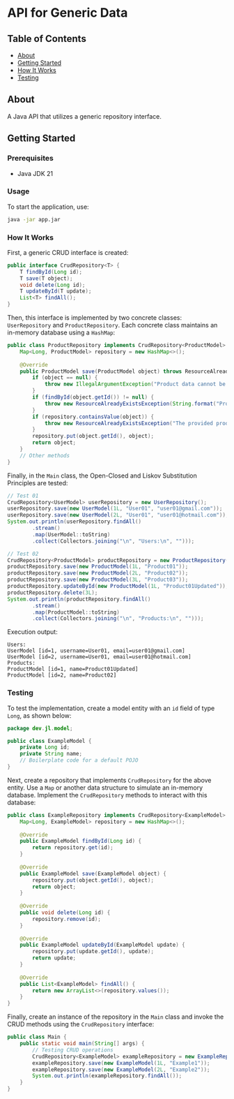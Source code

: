 # API for Generic Data

## Table of Contents

- [About](#about)
- [Getting Started](#getting-started)
- [How It Works](#how-it-works)
- [Testing](#testing)

## About <a name="about"></a>

A Java API that utilizes a generic repository interface.


## Getting Started <a name="getting-started"></a>

### Prerequisites

- Java JDK 21

### Usage

To start the application, use:

```sh
java -jar app.jar
```


### How It Works

First, a generic CRUD interface is created:

```java
public interface CrudRepository<T> {
    T findById(Long id);
    T save(T object);
    void delete(Long id);
    T updateById(T update);
    List<T> findAll();
}
```

Then, this interface is implemented by two concrete classes: `UserRepository` and `ProductRepository`. Each concrete class maintains an in-memory database using a `HashMap`:

```java
public class ProductRepository implements CrudRepository<ProductModel> {
    Map<Long, ProductModel> repository = new HashMap<>();
    
    @Override
    public ProductModel save(ProductModel object) throws ResourceAlreadyExistsException, IllegalArgumentException {
        if (object == null) {
            throw new IllegalArgumentException("Product data cannot be null");
        }
        if (findById(object.getId()) != null) {
            throw new ResourceAlreadyExistsException(String.format("Product with id %s already exists", object.getId()));
        }
        if (repository.containsValue(object)) {
            throw new ResourceAlreadyExistsException("The provided product data is a duplicate of an existing record");
        }
        repository.put(object.getId(), object);
        return object;
    }
    // Other methods
}
```

Finally, in the `Main` class, the Open-Closed and Liskov Substitution Principles are tested:

```java
// Test 01
CrudRepository<UserModel> userRepository = new UserRepository();
userRepository.save(new UserModel(1L, "User01", "user01@gmail.com"));
userRepository.save(new UserModel(2L, "User01", "user01@hotmail.com"));
System.out.println(userRepository.findAll()
        .stream()
        .map(UserModel::toString)
        .collect(Collectors.joining("\n", "Users:\n", "")));

// Test 02
CrudRepository<ProductModel> productRepository = new ProductRepository();
productRepository.save(new ProductModel(1L, "Product01"));
productRepository.save(new ProductModel(2L, "Product02"));
productRepository.save(new ProductModel(3L, "Product03"));
productRepository.updateById(new ProductModel(1L, "Product01Updated"));
productRepository.delete(3L);
System.out.println(productRepository.findAll()
        .stream()
        .map(ProductModel::toString)
        .collect(Collectors.joining("\n", "Products:\n", "")));
```

Execution output:

```plaintext
Users:
UserModel [id=1, username=User01, email=user01@gmail.com]
UserModel [id=2, username=User01, email=user01@hotmail.com]
Products:
ProductModel [id=1, name=Product01Updated]
ProductModel [id=2, name=Product02]
```

### Testing

To test the implementation, create a model entity with an `id` field of type `Long`, as shown below:

```java
package dev.jl.model;

public class ExampleModel {
    private Long id;
    private String name;
    // Boilerplate code for a default POJO
}
```

Next, create a repository that implements `CrudRepository` for the above entity. Use a `Map` or another data structure to simulate an in-memory database. Implement the `CrudRepository` methods to interact with this database:

```java
public class ExampleRepository implements CrudRepository<ExampleModel> {
    Map<Long, ExampleModel> repository = new HashMap<>();
    
    @Override
    public ExampleModel findById(Long id) {
        return repository.get(id);
    }
    
    @Override
    public ExampleModel save(ExampleModel object) {
        repository.put(object.getId(), object);
        return object;
    }
    
    @Override
    public void delete(Long id) {
        repository.remove(id);
    }
    
    @Override
    public ExampleModel updateById(ExampleModel update) {
        repository.put(update.getId(), update);
        return update;
    }
    
    @Override
    public List<ExampleModel> findAll() {
        return new ArrayList<>(repository.values());
    }
}
```

Finally, create an instance of the repository in the `Main` class and invoke the CRUD methods using the `CrudRepository` interface:

```java
public class Main {
    public static void main(String[] args) {
        // Testing CRUD operations
        CrudRepository<ExampleModel> exampleRepository = new ExampleRepository();
        exampleRepository.save(new ExampleModel(1L, "Example1"));
        exampleRepository.save(new ExampleModel(2L, "Example2"));
        System.out.println(exampleRepository.findAll());
    }
}
```
